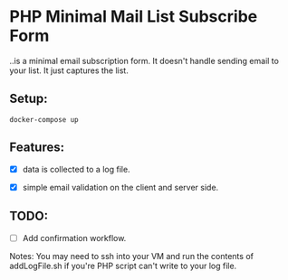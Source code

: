 # PHP Minimal Mail List Subscribe Form

..is a minimal email subscription form.  It doesn't handle sending email to your list.  It just captures the list.

## Setup: 

    docker-compose up


## Features:
- [x] data is collected to a log file.
- [x] simple email validation on the client and server side.


## TODO:
- [ ] Add confirmation workflow.

Notes: You may need to ssh into your VM and run the contents of addLogFile.sh if you're PHP script can't write to your log file.

